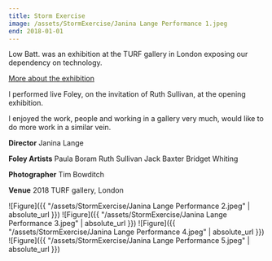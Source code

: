 ```yaml
---
title: Storm Exercise
image: /assets/StormExercise/Janina Lange Performance 1.jpeg
end: 2018-01-01
---
```


Low Batt. was an exhibition at the TURF gallery in London exposing our dependency on technology.

[More about the exhibition](http://turf-projects.com/low-batt/)

I performed live Foley, on the invitation of Ruth Sullivan, at the opening exhibition.

I enjoyed the work, people and working in a gallery very much, would like to do more work in a similar vein.

**Director**
Janina Lange

**Foley Artists**
Paula Boram
Ruth Sullivan
Jack Baxter
Bridget Whiting

**Photographer**
Tim Bowditch

**Venue**
2018
TURF gallery, London

![Figure]({{ "/assets/StormExercise/Janina Lange Performance 2.jpeg" | absolute_url }})
![Figure]({{ "/assets/StormExercise/Janina Lange Performance 3.jpeg" | absolute_url }})
![Figure]({{ "/assets/StormExercise/Janina Lange Performance 4.jpeg" | absolute_url }})
![Figure]({{ "/assets/StormExercise/Janina Lange Performance 5.jpeg" | absolute_url }})
